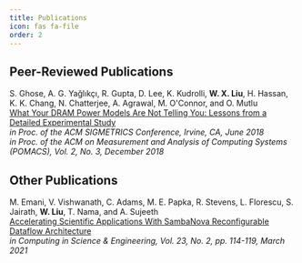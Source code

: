 ```yaml
---
title: Publications
icon: fas fa-file
order: 2
---
```


## Peer-Reviewed Publications

S. Ghose, A. G. Yağlıkçı, R. Gupta, D. Lee, K. Kudrolli, **W. X. Liu**, H. Hassan, K. K. Chang, N. Chatterjee, A. Agrawal, M. O'Connor, and O. Mutlu\
[What Your DRAM Power Models Are Not Telling You: Lessons from a Detailed Experimental Study](../assets/pubs/18sigmetrics_vampire.pdf)\
_in Proc. of the ACM SIGMETRICS Conference, Irvine, CA, June 2018_\
_in Proc. of the ACM on Measurement and Analysis of Computing Systems (POMACS), Vol. 2, No. 3, December 2018_

## Other Publications
M. Emani, V. Vishwanath, C. Adams, M. E. Papka, R. Stevens, L. Florescu, S. Jairath, **W. Liu**, T. Nama, and A. Sujeeth\
[Accelerating Scientific Applications With SambaNova Reconfigurable Dataflow Architecture](https://ieeexplore.ieee.org/document/9387491)\
_in Computing in Science & Engineering, Vol. 23, No. 2, pp. 114-119, March 2021_